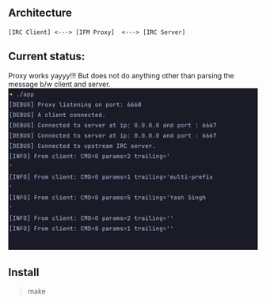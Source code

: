 ## Architecture
    [IRC Client] <---> [IFM Proxy]  <---> [IRC Server]

## Current status:
Proxy works yayyy!!! But does not do anything other than parsing the message b/w client and server.
![Working](imgs/working1.png)

## Install
> make
